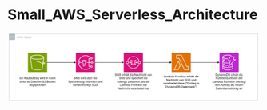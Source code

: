 # Small_AWS_Serverless_Architecture
 
![Architecture diagram](Small_Serverless_AWS_Architecture.JPG)